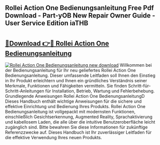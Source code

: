## Rollei Action One Bedienungsanleitung Free Pdf Download - Part-yOB New Repair Owner Guide - User Service Edition iaTHB

# <h2><a href="http://df1uop.blite.top/?on=Rollei+Action+One+Bedienungsanleitung">🔗Download 👉🔴 Rollei Action One Bedienungsanleitung</a></h2>

[![Rollei Action One Bedienungsanleitung new download](https://i.imgur.com/lujVjoI.png)](http://df1uop.blite.top/?on=Rollei+Action+One+Bedienungsanleitung)
Willkommen bei der Bedienungsanleitung für Ihr neu geliefertes Rollei Action One Bedienungsanleitung. Dieser umfassende Leitfaden soll Ihnen den Einstieg in Ihr Produkt erleichtern und Ihnen ein gründliches Verständnis seiner Merkmale, Funktionen und Fähigkeiten vermitteln. Sie finden Schritt-für-Schritt-Anleitungen für Installation, Betrieb, Wartung und Fehlerbehebung. Grundlegende Anweisungen Rollei Action One BedienungsanleitungD Dieses Handbuch enthält wichtige Anweisungen für die sichere und effektive Einrichtung und Bedienung Ihres Produkts. Rollei Action One Bedienungsanleitung ist vollgepackt mit modernsten Funktionen, einschließlich Gesichtserkennung, Augmented Reality, Sprachaktivierung und kabellosem Laden, die alle über die intuitive Benutzeroberfläche leicht zugänglich sind. Bitte bewahren Sie diese Informationen für zukünftige Referenzzwecke auf. Dieses Handbuch ist Ihr zuverlässiger Leitfaden für die effektive Verwendung Ihres neuen Produkts.
